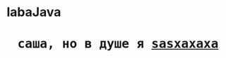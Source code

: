 # labaJava
<h1 align="center" style="font-family: monospace; color: #cd66cc>Привет, дружище! Меня зовут <a href="https://vk.com/sasxaxaxa" target="_blank">саша</a>, но в душе я <a href="https://t.me/sasxaxaxa" target="_blank">sasxaxaxa</a></h1>
<!-- <img src="" height="32"/></h1> -->
<h3 align="center"></h3>
